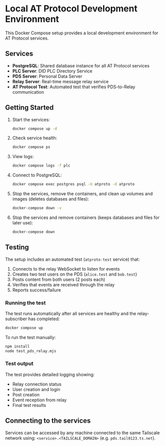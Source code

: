 # Local AT Protocol Development Environment

This Docker Compose setup provides a local development environment for AT Protocol services.

## Services

- **PostgreSQL**: Shared database instance for all AT Protocol services
- **PLC Server**: DID PLC Directory Service
- **PDS Server**: Personal Data Server
- **Relay Server**: Real-time message relay service
- **AT Protocol Test**: Automated test that verifies PDS-to-Relay communication

## Getting Started

1. Start the services:

   ```bash
   docker compose up -d
   ```

2. Check service health:

   ```bash
   docker compose ps
   ```

3. View logs:

   ```bash
   docker compose logs -f plc
   ```

4. Connect to PostgreSQL:

   ```bash
   docker compose exec postgres psql -U atproto -d atproto
   ```

5. Stop the services, remove the containers, and clean up volumes and images (deletes databases and files):

   ```bash
   docker-compose down -v
   ```

6. Stop the services and remove containers (keeps databases and files for later use):

   ```bash
   docker-compose down
   ```

## Testing

The setup includes an automated test (`atproto-test` service) that:

1. Connects to the relay WebSocket to listen for events
2. Creates two test users on the PDS (`alice.test` and `bob.test`)
3. Posts content from both users (2 posts each)
4. Verifies that events are received through the relay
5. Reports success/failure

### Running the test

The test runs automatically after all services are healthy and the relay-subscriber has completed:

```bash
docker compose up
```

To run the test manually:

```bash
npm install
node test_pds_relay.mjs
```

### Test output

The test provides detailed logging showing:

- Relay connection status
- User creation and login
- Post creation
- Event reception from relay
- Final test results

## Connecting to the services

Services can be accessed by any machine connected to the same Tailscale network using: `<service>.<TAILSCALE_DOMAIN>` (e.g. `pds.tail0123.ts.net`).
